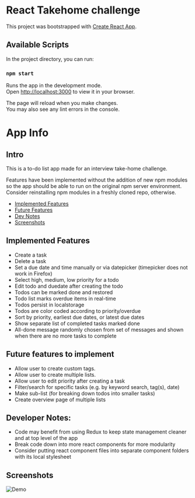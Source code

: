 # React Takehome challenge

This project was bootstrapped with [Create React App](https://github.com/facebook/create-react-app).

## Available Scripts

In the project directory, you can run:

### `npm start`

Runs the app in the development mode.\
Open [http://localhost:3000](http://localhost:3000) to view it in your browser.

The page will reload when you make changes.\
You may also see any lint errors in the console.

# App Info

## Intro

This is a to-do list app made for an interview take-home challenge.

Features have been implemented without the addition of new npm modules so the app should be able to run on the original npm server environment. Consider reinstalling npm modules in a freshly cloned repo, otherwise.

- [Implemented Features](#implemented-features)
- [Future Features](#future-features-to-implement)
- [Dev Notes](#developer-notes)
- [Screenshots](#screenshots)

## Implemented Features

- Create a task
- Delete a task
- Set a due date and time manually or via datepicker (timepicker does not work in Firefox)
- Select high, medium, low priority for a todo
- Edit todo and duedate after creating the todo
- Todos can be marked done and restored
- Todo list marks overdue items in real-time
- Todos persist in localstorage
- Todos are color coded according to priority/overdue
- Sort by priority, earliest due dates, or latest due dates
- Show separate list of completed tasks marked done
- All-done message randomly chosen from set of messages and shown when there are no more tasks to complete

## Future features to implement

- Allow user to create custom tags.
- Allow user to create multiple lists.
- Allow user to edit priority after creating a task
- Filter/search for specific tasks (e.g. by keyword search, tag(s), date)
- Make sub-list (for breaking down todos into smaller tasks)
- Create overview page of multiple lists

## Developer Notes:

- Code may benefit from using Redux to keep state management cleaner and at top level of the app
- Break code down into more react components for more modularity
- Consider putting react component files into separate component folders with its local stylesheet

## Screenshots

![Demo](./public/demo.gif)
